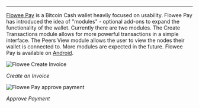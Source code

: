 ---
[Flowee Pay](https://flowee.org/products/pay/) is a Bitcoin Cash wallet heavily focused on usability. Flowee Pay has introduced the idea of "modules" - optional add-ons to expand the functionality of the wallet. Currently there are two modules. The Create Transactions module allows for more powerful transactions in a simple interface. The Peers View module allows the user to view the nodes their wallet is connected to. More modules are expected in the future. Flowee Pay is available on [Android](https://play.google.com/store/apps/details?id=org.flowee.pay).

![Flowee Create Invoice](https://bchfaq.com/wp-content/uploads/2024/05/Flowee-Pay-Create-Invoice-e1714678311564.webp)

*Create an Invoice*
&nbsp;
&nbsp;

![Flowee Pay approve payment](https://bchfaq.com/wp-content/uploads/2024/05/Flowee-Pay-Approve-Payment-e1714678533964.webp)

*Approve Payment*
